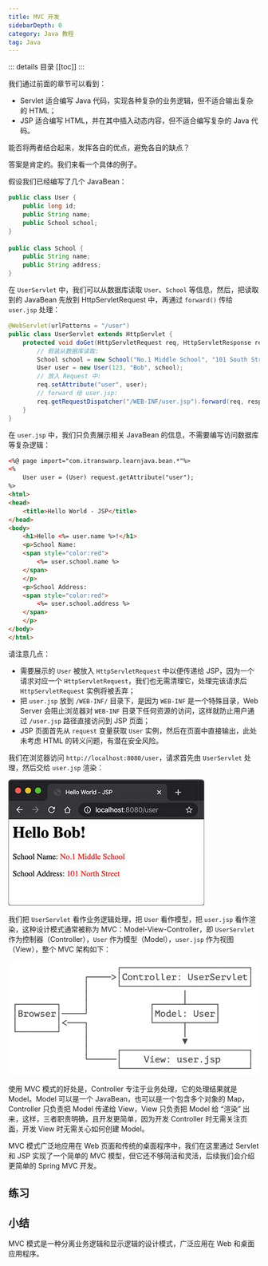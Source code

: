 ```yaml
---
title: MVC 开发
sidebarDepth: 0
category: Java 教程
tag: Java
---
```


::: details 目录
[[toc]]
:::


我们通过前面的章节可以看到：

- Servlet 适合编写 Java 代码，实现各种复杂的业务逻辑，但不适合输出复杂的 HTML；
- JSP 适合编写 HTML，并在其中插入动态内容，但不适合编写复杂的 Java 代码。

能否将两者结合起来，发挥各自的优点，避免各自的缺点？

答案是肯定的。我们来看一个具体的例子。

假设我们已经编写了几个 JavaBean：

```java
public class User {
    public long id;
    public String name;
    public School school;
}

public class School {
    public String name;
    public String address;
}
```

在 `UserServlet` 中，我们可以从数据库读取 `User`、`School` 等信息，然后，把读取到的 JavaBean 先放到 HttpServletRequest 中，再通过 `forward()` 传给 `user.jsp` 处理：

```java
@WebServlet(urlPatterns = "/user")
public class UserServlet extends HttpServlet {
    protected void doGet(HttpServletRequest req, HttpServletResponse resp) throws ServletException, IOException {
        // 假装从数据库读取:
        School school = new School("No.1 Middle School", "101 South Street");
        User user = new User(123, "Bob", school);
        // 放入 Request 中:
        req.setAttribute("user", user);
        // forward 给 user.jsp:
        req.getRequestDispatcher("/WEB-INF/user.jsp").forward(req, resp);
    }
}
```

在 `user.jsp` 中，我们只负责展示相关 JavaBean 的信息，不需要编写访问数据库等复杂逻辑：

```html
<%@ page import="com.itranswarp.learnjava.bean.*"%>
<%
    User user = (User) request.getAttribute("user");
%>
<html>
<head>
    <title>Hello World - JSP</title>
</head>
<body>
    <h1>Hello <%= user.name %>!</h1>
    <p>School Name:
    <span style="color:red">
        <%= user.school.name %>
    </span>
    </p>
    <p>School Address:
    <span style="color:red">
        <%= user.school.address %>
    </span>
    </p>
</body>
</html>
```

请注意几点：

- 需要展示的 `User` 被放入 `HttpServletRequest` 中以便传递给 JSP，因为一个请求对应一个 `HttpServletRequest`，我们也无需清理它，处理完该请求后 `HttpServletRequest` 实例将被丢弃；
- 把 `user.jsp` 放到 `/WEB-INF/` 目录下，是因为 `WEB-INF` 是一个特殊目录，Web Server 会阻止浏览器对 `WEB-INF` 目录下任何资源的访问，这样就防止用户通过 `/user.jsp` 路径直接访问到 JSP 页面；
- JSP 页面首先从 `request` 变量获取 `User` 实例，然后在页面中直接输出，此处未考虑 HTML 的转义问题，有潜在安全风险。

我们在浏览器访问 `http://localhost:8080/user`，请求首先由 `UserServlet` 处理，然后交给 `user.jsp` 渲染：

![mvc](./assets/l-20231221105422720.jpeg)

我们把 `UserServlet` 看作业务逻辑处理，把 `User` 看作模型，把 `user.jsp` 看作渲染，这种设计模式通常被称为 MVC：Model-View-Controller，即 `UserServlet` 作为控制器（Controller），`User` 作为模型（Model），`user.jsp` 作为视图（View），整个 MVC 架构如下：

![image-20231221105530969](./assets/image-20231221105530969.png)

使用 MVC 模式的好处是，Controller 专注于业务处理，它的处理结果就是 Model。Model 可以是一个 JavaBean，也可以是一个包含多个对象的 Map，Controller 只负责把 Model 传递给 View，View 只负责把 Model 给 “渲染” 出来，这样，三者职责明确，且开发更简单，因为开发 Controller 时无需关注页面，开发 View 时无需关心如何创建 Model。

MVC 模式广泛地应用在 Web 页面和传统的桌面程序中，我们在这里通过 Servlet 和 JSP 实现了一个简单的 MVC 模型，但它还不够简洁和灵活，后续我们会介绍更简单的 Spring MVC 开发。

## 练习


## 小结

MVC 模式是一种分离业务逻辑和显示逻辑的设计模式，广泛应用在 Web 和桌面应用程序。


